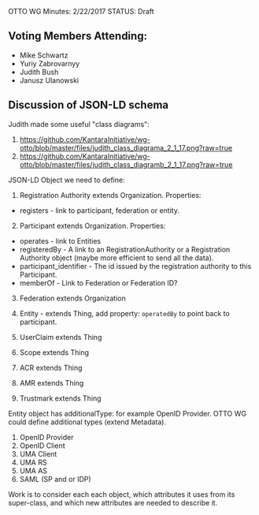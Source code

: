 OTTO WG Minutes: 2/22/2017
STATUS: Draft

## Voting Members Attending:
 - Mike Schwartz
 - Yuriy Zabrovarnyy
 - Judith Bush
 - Janusz Ulanowski
 
## Discussion of JSON-LD schema

Judith made some useful "class diagrams":
  1. https://github.com/KantaraInitiative/wg-otto/blob/master/files/judith_class_diagrama_2_1_17.png?raw=true
  2. https://github.com/KantaraInitiative/wg-otto/blob/master/files/judith_class_diagramb_2_1_17.png?raw=true
  
JSON-LD Object we need to define:

1.  Registration Authority extends Organization. Properties:
- registers - link to participant, federation or entity.


2.  Participant extends Organization. Properties:
- operates - link to Entities
- registeredBy - A link to an RegistrationAuthority or
a Registration Authority object (maybe more efficient to send all the 
data).
- participant_identifier - The id issued by the registration 
authority to this Participant.
- memberOf - Link to Federation or Federation ID?

3.  Federation extends Organization

4.  Entity - extends Thing, add property: 
`operatedBy` to point back to participant.

5.  UserClaim extends Thing
6.  Scope extends Thing
7.  ACR extends Thing
8.  AMR extends Thing
9.  Trustmark extends Thing

Entity object has additionalType: for example OpenID Provider. 
OTTO WG could define additional types (extend Metadata). 

1. OpenID Provider 
2. OpenID Client
3. UMA Client
4. UMA RS
5. UMA AS
6. SAML (SP and or IDP)

Work is to consider each each object, which attributes it uses from
its super-class, and which new attributes are needed to describe it.
